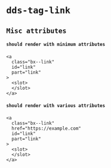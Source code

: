 # `dds-tag-link`

## `Misc attributes`

####   `should render with minimum attributes`

```
<a
  class="bx--link"
  id="link"
  part="link"
>
  <slot>
  </slot>
</a>

```

####   `should render with various attributes`

```
<a
  class="bx--link"
  href="https://example.com"
  id="link"
  part="link"
>
  <slot>
  </slot>
</a>

```

